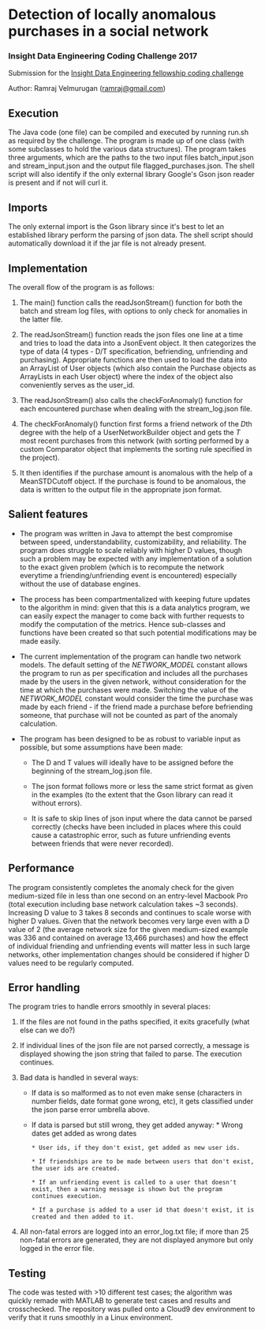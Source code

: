 # Detection of locally anomalous purchases in a social network
### Insight Data Engineering Coding Challenge 2017
Submission for the [Insight Data Engineering fellowship coding challenge](https://github.com/InsightDataScience/anomaly_detection)

Author: Ramraj Velmurugan (ramraj@gmail.com)
## Execution
The Java code (one file) can be compiled and executed by running run.sh as required by the challenge. The program is made up of one class (with some subclasses to hold the various data structures). The program takes three arguments, which are the paths to the two input files batch_input.json and stream_input.json and the output file flagged_purchases.json. The shell script will also identify if the only external library Google's Gson json reader is present and if not will curl it.

## Imports
The only external import is the Gson library since it's best to let an established library perform the parsing of json data. The shell script should automatically download it if the jar file is not already present. 

## Implementation
The overall flow of the program is as follows:

1. The main() function calls the readJsonStream() function for both the batch and stream log files, with options to only check for anomalies in the latter file.

2. The readJsonStream() function reads the json files one line at a time and tries to load the data into a JsonEvent object. It then categorizes the type of data (4 types - D/T specification, befriending, unfriending and purchasing). Appropriate functions are then used to load the data into an ArrayList of User objects (which also contain the Purchase objects as ArrayLists in each User object) where the index of the object also conveniently serves as the user_id. 

3. The readJsonStream() also calls the checkForAnomaly() function for each encountered purchase when dealing with the stream_log.json file.

4. The checkForAnomaly() function first forms a friend network of the *D*th degree with the help of a UserNetworkBuilder object and gets the *T* most recent purchases from this network (with sorting performed by a custom Comparator object that implements the sorting rule specified in the project).

5. It then identifies if the purchase amount is anomalous with the help of a MeanSTDCutoff object. If the purchase is found to be anomalous, the data is written to the output file in the appropriate json format. 

## Salient features

* The program was written in Java to attempt the best compromise between speed, understandability, customizability, and reliability. The program does struggle to scale reliably with higher D values, though such a problem may be expected with any implementation of a solution to the exact given problem (which is to recompute the network everytime a friending/unfriending event is encountered) especially without the use of database engines.  

* The process has been compartmentalized with keeping future updates to the algorithm in mind: given that this is a data analytics program, we can easily expect the manager to come back with further requests to modify the computation of the metrics. Hence sub-classes and functions have been created so that such potential modifications may be made easily.

* The current implementation of the program can handle two network models. The default setting of the *NETWORK_MODEL* constant allows the program to run as per specification and includes all the purchases made by the users in the given network, without consideration for the time at which the purchases were made. Switching the value of the *NETWORK_MODEL* constant would consider the time the purchase was made by each friend - if the friend made a purchase before befriending someone, that purchase will not be counted as part of the anomaly calculation. 

* The program has been designed to be as robust to variable input as possible, but some assumptions have been made:

    * The D and T values will ideally have to be assigned before the beginning of the stream_log.json file. 

    * The json format follows more or less the same strict format as given in the examples (to the extent that the Gson library can read it without errors). 

    * It is safe to skip lines of json input where the data cannot be parsed correctly (checks have been included in places where this could cause a catastrophic error, such as future unfriending events between friends that were never recorded). 

## Performance
The program consistently completes the anomaly check for the given medium-sized file in less than one second on an entry-level Macbook Pro (total execution including base network calculation takes ~3 seconds). Increasing D value to 3 takes 8 seconds and continues to scale worse with higher D values. Given that the network becomes very large even with a D value of 2 (the average network size for the given medium-sized example was 336 and contained on average 13,466 purchases) and how the effect of individual friending and unfriending events will matter less in such large networks, other implementation changes should be considered if higher D values need to be regularly computed.

## Error handling
The program tries to handle errors smoothly in several places:

1. If the files are not found in the paths specified, it exits gracefully (what else can we do?)

2. If individual lines of the json file are not parsed correctly, a message is displayed showing the json string that failed to parse. The execution continues. 

3. Bad data is handled in several ways:

    * If data is so malformed as to not even make sense (characters in number fields, date format gone wrong, etc), it gets classified under the json parse error umbrella above.

    * If data is parsed but still wrong, they get added anyway:
          * Wrong dates get added as wrong dates

          * User ids, if they don't exist, get added as new user ids.

          * If friendships are to be made between users that don't exist, the user ids are created.

          * If an unfriending event is called to a user that doesn't exist, then a warning message is shown but the program continues execution. 

          * If a purchase is added to a user id that doesn't exist, it is created and then added to it.
    
 4. All non-fatal errors are logged into an error_log.txt file; if more than 25 non-fatal errors are generated, they are not displayed anymore but only logged in the error file.

## Testing
The code was tested with >10 different test cases; the algorithm was quickly remade with MATLAB to generate test cases and results and crosschecked. The repository was pulled onto a Cloud9 dev environment to verify that it runs smoothly in a Linux environment.